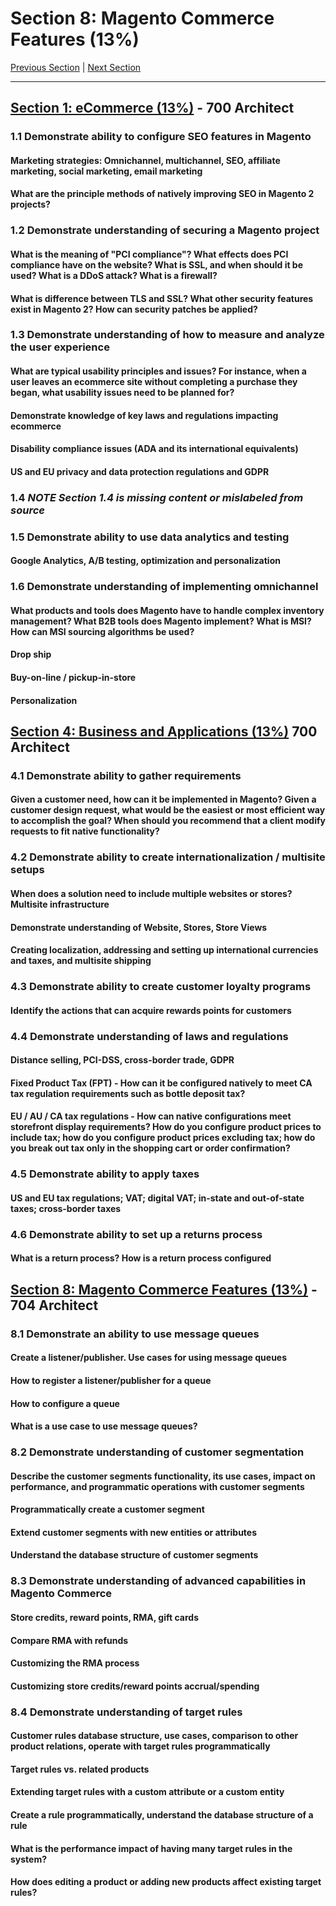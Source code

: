 # Section 8: Magento Commerce Features (13%)

[Previous Section](./7.md) | [Next Section](./9.md)

-----

## [Section 1: eCommerce (13%)](./1.md) - 700 Architect

### **1.1** Demonstrate ability to configure SEO features in Magento

#### **Marketing strategies: Omnichannel, multichannel, SEO, affiliate marketing, social marketing, email marketing**

#### **What are the principle methods of natively improving SEO in Magento 2 projects?**

### **1.2** Demonstrate understanding of securing a Magento project

#### **What is the meaning of "PCI compliance"? What effects does PCI compliance have on the website? What is SSL, and when should it be used? What is a DDoS attack? What is a firewall?**

#### **What is difference between TLS and SSL? What other security features exist in Magento 2? How can security patches be applied?**

### **1.3** Demonstrate understanding of how to measure and analyze the user experience

#### **What are typical usability principles and issues? For instance, when a user leaves an ecommerce site without completing a purchase they began, what usability issues need to be planned for?**

#### **Demonstrate knowledge of key laws and regulations impacting ecommerce**

#### **Disability compliance issues (ADA and its international equivalents)**

#### **US and EU privacy and data protection regulations and GDPR**

### **1.4** _**NOTE** Section 1.4 is missing content or mislabeled from source_

### **1.5** Demonstrate ability to use data analytics and testing

#### **Google Analytics, A/B testing, optimization and personalization**

### **1.6** Demonstrate understanding of implementing omnichannel

#### **What products and tools does Magento have to handle complex inventory management? What B2B tools does Magento implement? What is MSI? How can MSI sourcing algorithms be used?**

#### **Drop ship**

#### **Buy-on-line / pickup-in-store**

#### **Personalization**


## [Section 4: Business and Applications (13%)](./4.md) 700 Architect

### **4.1** Demonstrate ability to gather requirements

#### **Given a customer need, how can it be implemented in Magento? Given a customer design request, what would be the easiest or most efficient way to accomplish the goal? When should you recommend that a client modify requests to fit native functionality?**

### **4.2** Demonstrate ability to create internationalization / multisite setups

#### **When does a solution need to include multiple websites or stores? Multisite infrastructure**

#### **Demonstrate understanding of Website, Stores, Store Views**

#### **Creating localization, addressing and setting up international currencies and taxes, and multisite shipping**

### **4.3** Demonstrate ability to create customer loyalty programs

#### **Identify the actions that can acquire rewards points for customers**

### **4.4** Demonstrate understanding of laws and regulations

#### **Distance selling, PCI-DSS, cross-border trade, GDPR**

#### **Fixed Product Tax (FPT) - How can it be configured natively to meet CA tax regulation requirements such as bottle deposit tax?**

#### **EU / AU / CA tax regulations - How can native configurations meet storefront display requirements? How do you configure product prices to include tax; how do you configure product prices excluding tax; how do you break out tax only in the shopping cart or order confirmation?**

### **4.5** Demonstrate ability to apply taxes

#### **US and EU tax regulations; VAT; digital VAT; in-state and out-of-state taxes; cross-border taxes**

### **4.6** Demonstrate ability to set up a returns process

#### **What is a return process? How is a return process configured**



## [Section 8: Magento Commerce Features (13%)](./8.md) - 704 Architect

### **8.1**  Demonstrate an ability to use message queues

#### **Create a listener/publisher. Use cases for using message queues**

#### **How to register a listener/publisher for a queue**

#### **How to configure a queue**

#### **What is a use case to use message queues?**

### **8.2**  Demonstrate understanding of customer segmentation

#### **Describe the customer segments functionality, its use cases, impact on performance, and programmatic operations with customer segments**

#### **Programmatically create a customer segment**

#### **Extend customer segments with new entities or attributes**

#### **Understand the database structure of customer segments**

### **8.3**  Demonstrate understanding of advanced capabilities in Magento Commerce

#### **Store credits, reward points, RMA, gift cards**

#### **Compare RMA with refunds**

#### **Customizing the RMA process**

#### **Customizing store credits/reward points accrual/spending**

### **8.4**  Demonstrate understanding of target rules

#### **Customer rules database structure, use cases, comparison to other product relations, operate with target rules programmatically**

#### **Target rules vs. related products**

#### **Extending target rules with a custom attribute or a custom entity**

#### **Create a rule programmatically, understand the database structure of a rule**

#### **What is the performance impact of having many target rules in the system?**

#### **How does editing a product or adding new products affect existing target rules?**

